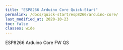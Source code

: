 ```yaml
---
title: "ESP8266 Arduino Core Quick-Start"
permalink: /docs/quick-start/esp8266/arduino-core/
last_modified_at: 2020-10-23
toc: false
classes: wide
---
```


ESP8266 Arduino Core FW QS